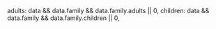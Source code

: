 adults: data && data.family && data.family.adults || 0,
children: data && data.family && data.family.children || 0,